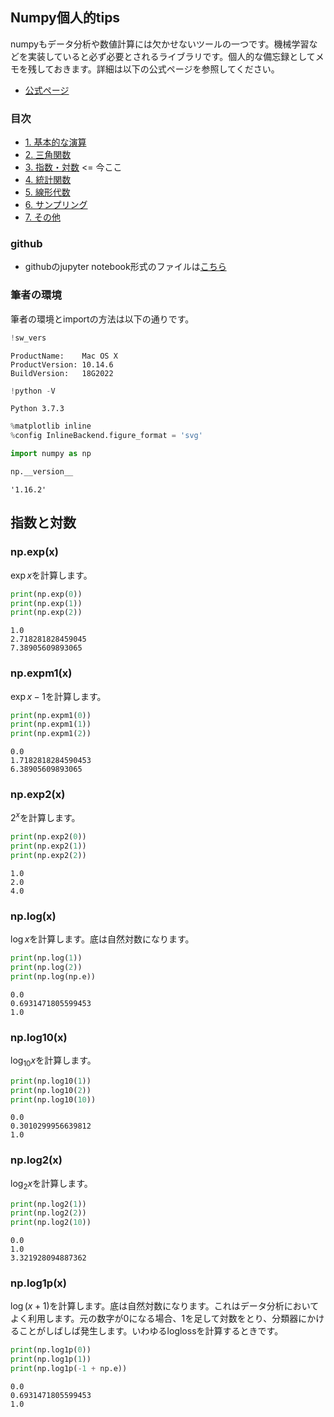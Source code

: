 
## Numpy個人的tips

numpyもデータ分析や数値計算には欠かせないツールの一つです。機械学習などを実装していると必ず必要とされるライブラリです。個人的な備忘録としてメモを残しておきます。詳細は以下の公式ページを参照してください。
- [公式ページ](https://docs.scipy.org/doc/numpy/reference/)

### 目次
- [1. 基本的な演算](/article/library/numpy/base/)
- [2. 三角関数](/article/library/numpy/trigonometric/)
- [3. 指数・対数](/article/library/numpy/explog/) <= 今ここ
- [4. 統計関数](/article/library/numpy/statistics/)
- [5. 線形代数](/article/library/numpy/matrix/)
- [6. サンプリング](/article/library/numpy/sampling/)
- [7. その他](/article/library/numpy/misc/)

### github
- githubのjupyter notebook形式のファイルは[こちら](https://github.com/hiroshi0530/wa/blob/master/src/numpy/explog/explog_nb.ipynb)

### 筆者の環境
筆者の環境とimportの方法は以下の通りです。


```python
!sw_vers
```

    ProductName:	Mac OS X
    ProductVersion:	10.14.6
    BuildVersion:	18G2022



```python
!python -V
```

    Python 3.7.3



```python
%matplotlib inline
%config InlineBackend.figure_format = 'svg'

import numpy as np

np.__version__
```




    '1.16.2'



## 指数と対数

### np.exp(x)
$\exp{x}$を計算します。


```python
print(np.exp(0))
print(np.exp(1))
print(np.exp(2))
```

    1.0
    2.718281828459045
    7.38905609893065


### np.expm1(x)
$\exp{x}-1$を計算します。


```python
print(np.expm1(0))
print(np.expm1(1))
print(np.expm1(2))
```

    0.0
    1.7182818284590453
    6.38905609893065


### np.exp2(x)
$2^{x}$を計算します。


```python
print(np.exp2(0))
print(np.exp2(1))
print(np.exp2(2))
```

    1.0
    2.0
    4.0


### np.log(x)
$\log{x}$を計算します。底は自然対数になります。


```python
print(np.log(1))
print(np.log(2))
print(np.log(np.e))
```

    0.0
    0.6931471805599453
    1.0


### np.log10(x)
$\log_{10}{x}$を計算します。


```python
print(np.log10(1))
print(np.log10(2))
print(np.log10(10))
```

    0.0
    0.3010299956639812
    1.0


### np.log2(x)
$\log_{2}{x}$を計算します。


```python
print(np.log2(1))
print(np.log2(2))
print(np.log2(10))
```

    0.0
    1.0
    3.321928094887362


### np.log1p(x)
$\log{(x + 1)}$を計算します。底は自然対数になります。これはデータ分析においてよく利用します。元の数字が0になる場合、1を足して対数をとり、分類器にかけることがしばしば発生します。いわゆるloglossを計算するときです。


```python
print(np.log1p(0))
print(np.log1p(1))
print(np.log1p(-1 + np.e))
```

    0.0
    0.6931471805599453
    1.0

